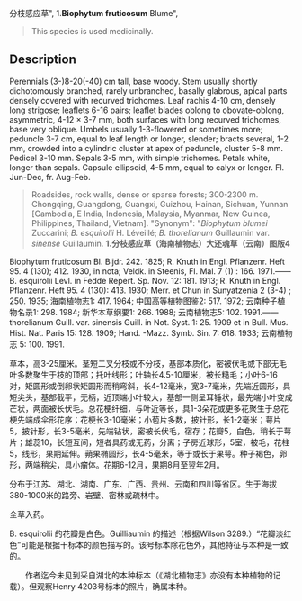 分枝感应草",
1.**Biophytum fruticosum** Blume",

> This species is used medicinally.

## Description
Perennials (3-)8-20(-40) cm tall, base woody. Stem usually shortly dichotomously branched, rarely unbranched, basally glabrous, apical parts densely covered with recurved trichomes. Leaf rachis 4-10 cm, densely long strigose; leaflets 6-16 pairs; leaflet blades oblong to obovate-oblong, asymmetric, 4-12 × 3-7 mm, both surfaces with long recurved trichomes, base very oblique. Umbels usually 1-3-flowered or sometimes more; peduncle 3-7 cm, equal to leaf length or longer, slender; bracts several, 1-2 mm, crowded into a cylindric cluster at apex of peduncle, cluster 5-8 mm. Pedicel 3-10 mm. Sepals 3-5 mm, with simple trichomes. Petals white, longer than sepals. Capsule ellipsoid, 4-5 mm, equal to calyx or longer. Fl. Jun-Dec, fr. Aug-Feb.

> Roadsides, rock walls, dense or sparse forests; 300-2300 m. Chongqing, Guangdong, Guangxi, Guizhou, Hainan, Sichuan, Yunnan [Cambodia, E India, Indonesia, Malaysia, Myanmar, New Guinea, Philippines, Thailand, Vietnam].
  "Synonym": "*Biophytum blumei* Zuccarini; *B. esquirolii* H. Léveillé; *B. thorelianum* Guillaumin var. *sinense* Guillaumin.
**1.分枝感应草（海南植物志）大还魂草（云南）图版4**

Biophytum fruticosum Bl. Bijdr. 242. 1825; R. Knuth in Engl. Pflanzenr. Heft 95. 4 (130); 412. 1930, in nota; Veldk. in Steenis, Fl. Mal. 7 (1) : 166. 1971.——B. esquirolii Levl. in Fedde Repert. Sp. Nov. 12: 181. 1913; R. Knuth in Engl. Pflanzenr. Heft 95. 4 (130): 413. 1930; Merr. et Chun in Sunyatzenia 2 (3-4) ; 250. 1935; 海南植物志1: 417. 1964; 中国高等植物图鉴2: 517. 1972; 云南种子植物名录1: 298. 1984; 新华本草纲要1: 266. 1988; 云南植物志5: 102. 1991.——thorelianum Guill. var. sinensis Guill. in Not. Syst. 1: 25. 1909 et in Bull. Mus. Hist. Nat. Paris 15: 128. 1909; Hand. -Mazz. Symb. Sin. 7: 618. 1933; 云南植物志 5: 100. 1991.

草本，高3-25厘米。茎短二叉分枝或不分枝，基部本质化，密被伏毛或下部无毛叶多数聚生于枝的顶部；托叶线形；叶轴长4.5-10厘米，被长糙毛；小叶6-16对，矩圆形或倒卵状矩圆形而稍弯斜，长4-12毫米，宽3-7毫米，先端近圆形，具短尖头，基部截平，无柄，近顶端小叶较大，基部一侧呈耳锤状，最先端小叶变成芒状，两面被长伏毛。总花梗纤细，与叶近等长，具1-3朵花或更多花聚生于总花梗先端成伞形花序；花梗长3-10毫米；小苞片多数，披针形，长1-2毫米；萼片5，披针形，长3-5毫米，先端钻状，密被长伏毛，宿存；花瓣5，白色，稍长于萼片；雄蕊10，长短互间，短者具药或无药，分离；子房近球形，5室，被毛，花柱5，线形，果期延伸。蒴果椭圆形，长4-5毫米，等于或长于果萼。种子褐色，卵形，两端稍尖，具小瘤体。花期6-12月，果期8月至翌年2月。

分布于江苏、湖北、湖南、广东、广西、贵州、云南和四川等省区。生于海拔380-1000米的路旁、岩壁、密林或疏林中。

全草入药。

B. esquirolii 的花瓣是白色。Guilliaumin 的描述（根据Wilson 3289.）“花瓣淡红色”可能是根据干标本的颜色描写的。该号标本除花色外，其他特征与本种是一致的。
<p style='text-indent:28px'>作者迄今未见到采自湖北的本种标本（《湖北植物志》亦没有本种植物的记载）。但观察Henry 4203号标本的照片，确属本种。
